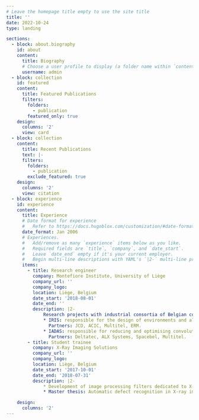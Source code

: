 ```yaml
---
# Leave the homepage title empty to use the site title
title: ''
date: 2022-10-24
type: landing

sections:
  - block: about.biography
    id: about
    content:
      title: Biography
      # Choose a user profile to display (a folder name within `content/authors/`)
      username: admin
  - block: collection
    id: featured
    content:
      title: Featured Publications
      filters:
        folders:
          - publication
        featured_only: true
    design:
      columns: '2'
      view: card
  - block: collection
    content:
      title: Recent Publications
      text: |-
      filters:
        folders:
          - publication
        exclude_featured: true
    design:
      columns: '2'
      view: citation
  - block: experience
    id: experience
    content:
      title: Experience
      # Date format for experience
      #   Refer to https://docs.hugoblox.com/customization/#date-format
      date_format: Jan 2006
      # Experiences.
      #   Add/remove as many `experience` items below as you like.
      #   Required fields are `title`, `company`, and `date_start`.
      #   Leave `date_end` empty if it's your current employer.
      #   Begin multi-line descriptions with YAML's `|2-` multi-line prefix.
      items:
        - title: Research engineer
          company: Montefiore Institute, University of Liège
          company_url: ''
          company_logo: 
          location: Liège, Belgium
          date_start: '2018-08-01'
          date_end: ''
          description: |2-
              Research projects with industrial consortia of Belgian companies:
              * IRIS: responsible for the design of environments and algorithms for multi-agent reinforcement learning for decision-aid. 
                Partners: JCD, ACIC, Multitel, ERM.
              * IADAS: responsible for reducing and optimising convolutional neural networks for embedding in drones and satellites.
                Partners: Deltatec, ALX Systems, Spacebel, Multitel.
        - title: Student trainee
          company: X-Ray Imaging Solutions 
          company_url: ''
          company_logo: 
          location: Liège, Belgium
          date_start: '2017-10-01'
          date_end: '2018-07-31'
          description: |2-
              * Development of image processing filters dedicated to X-ray image optimisation.
              * Master thesis: Automatic defect recognition in X-ray imaging by machine learning.

    design:
      columns: '2'
---
```

